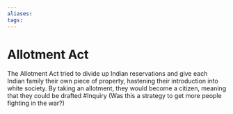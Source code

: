 ```yaml
---
aliases: 
tags:
---
```

# Allotment Act
The Allotment Act tried to divide up Indian reservations and give each Indian family their own piece of property, hastening their introduction into white society. By taking an allotment, they would become a citizen, meaning that they could be drafted #Inquiry (Was this a strategy to get more people fighting in the war?)